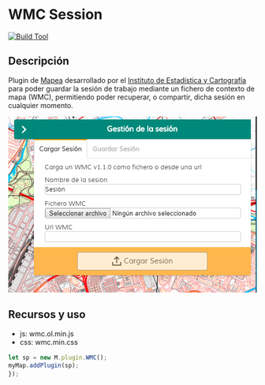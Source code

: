 # WMC Session

[![Build Tool](https://img.shields.io/badge/build-Webpack-green.svg)](https://github.com/sigcorporativo-ja/Mapea4-dev-webpack)  

## Descripción

 Plugin de [Mapea](https://github.com/sigcorporativo-ja/Mapea4) desarrollado por el [Instituto de Estadística y Cartografía](https://www.juntadeandalucia.es/institutodeestadisticaycartografia) para poder guardar la sesión de trabajo mediante un fichero de contexto de mapa (WMC), permitiendo poder recuperar, o compartir, dicha sesión en cualquier momento.
 
 ![Imagen](./images/wmc1.PNG)
 
 
## Recursos y uso

- js: wmc.ol.min.js
- css: wmc.min.css

```javascript
let sp = new M.plugin.WMC();
myMap.addPlugin(sp);
});
```  



